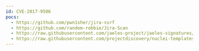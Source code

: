 ```yaml
---
id: CVE-2017-9506
pocs:
  - https://github.com/pwn1sher/jira-ssrf
  - https://github.com/random-robbie/Jira-Scan
  - https://raw.githubusercontent.com/jaeles-project/jaeles-signatures/master/cves/jira-ssrf-cve-2017-9506.yaml
  - https://raw.githubusercontent.com/projectdiscovery/nuclei-templates/master/cves/CVE-2017-9506.yaml
---
```

